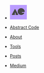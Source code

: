 <!-- docs/_sidebar.md -->

* [![AC](aclogo-sm-label.png "Abstract Code")]()

* [Abstract Code]()

* [About](chapters/BASICS.md)

* [Tools](chapters/TOOLS.md)

* [Posts](chapters/POSTS.md)

* [Medium](https://medium.com/abstract-code-programming)